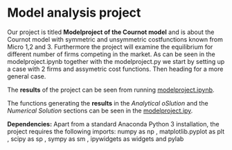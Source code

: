 # Model analysis project

Our project is titled **Modelproject of the Cournot model** and is about the Cournot model with symmetric and unsymmetric costfunctions known from Micro 1,2 and 3. Furthermore the project will examine the equilibrium for different number of firms competing in the market. As can be seen in the modelproject.ipynb together with the modelproject.py we start by setting up a case with 2 firms and assymetric cost functions. Then heading for a more general case. 

The **results** of the project can be seen from running [modelproject.ipynb](modelproject.ipynb).

The functions generating the **results** in the *Analytical oSlution* and the *Numerical Solution* sections can be seen in the [modelproject.ipy](modelproject.ipy).

**Dependencies:** Apart from a standard Anaconda Python 3 installation, the project requires the following imports: numpy as np , matplotlib.pyplot as plt ,  scipy as sp , sympy as sm , ipywidgets as widgets  and pylab
